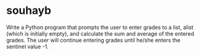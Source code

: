 # souhayb
Write a Python program that prompts the user to enter grades to a list, alist (which is initially empty), and calculate the sum and average of the entered grades. The user will continue entering grades until he/she enters the sentinel value -1. 
